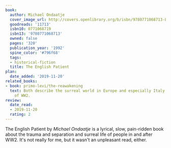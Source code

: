```yaml
---
book:
  author: Michael Ondaatje
  cover_image_url: http://covers.openlibrary.org/b/isbn/9780771068713-L.jpg
  goodreads: '11713'
  isbn10: 0771068719
  isbn13: '9780771068713'
  owned: false
  pages: '320'
  publication_year: '1992'
  spine_color: '#796f68'
  tags:
  - historical-fiction
  title: The English Patient
plan:
  date_added: '2019-11-20'
related_books:
- book: primo-levi/the-reawakening
  text: Both describe the surreal world in Europe and especially Italy after the end
    of WW2.
review:
  date_read:
  - 2019-11-20
  rating: 2
---
```


The English Patient by *Michael Ondaatje* is a lyrical, slow, pain-ridden book about the trauma and separation and
surreal life of people in and after WW2. It's not really for me, but it wasn't an unpleasant read, either.

